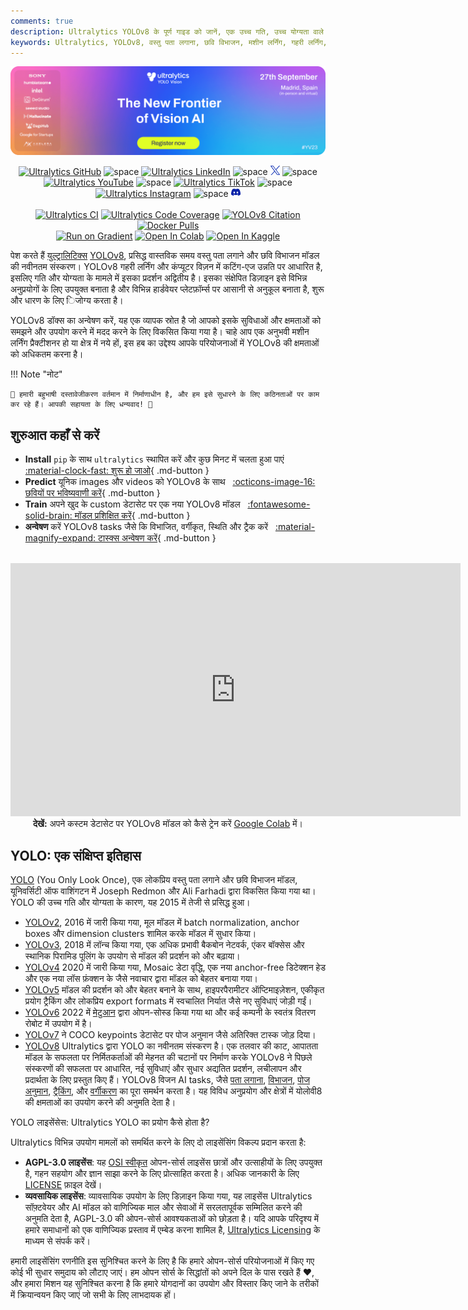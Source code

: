 ```yaml
---
comments: true
description: Ultralytics YOLOv8 के पूर्ण गाइड को जानें, एक उच्च गति, उच्च योग्यता वाले वस्तु का पता लगाने और छवि विभाजन मॉडल। स्थापना, भविष्यवाणी, प्रशिक्षण ट्यूटोरियल और बहुत कुछ।
keywords: Ultralytics, YOLOv8, वस्तु पता लगाना, छवि विभाजन, मशीन लर्निंग, गहरी लर्निंग, कंप्यूटर विज़न, YOLOv8 स्थापना, YOLOv8 भविष्यवाणी, YOLOv8 प्रशिक्षण, YOLO इतिहास, YOLO लाइसेंसेस
---
```


<div align="center">
  <p>
    <a href="https://yolovision.ultralytics.com" target="_blank">
    <img width="1024" src="https://raw.githubusercontent.com/ultralytics/assets/main/yolov8/banner-yolov8.png" alt="Ultralytics YOLO banner"></a>
  </p>
  <a href="https://github.com/ultralytics"><img src="https://github.com/ultralytics/assets/raw/main/social/logo-social-github.png" width="3%" alt="Ultralytics GitHub"></a>
  <img src="https://github.com/ultralytics/assets/raw/main/social/logo-transparent.png" width="3%" alt="space">
  <a href="https://www.linkedin.com/company/ultralytics/"><img src="https://github.com/ultralytics/assets/raw/main/social/logo-social-linkedin.png" width="3%" alt="Ultralytics LinkedIn"></a>
  <img src="https://github.com/ultralytics/assets/raw/main/social/logo-transparent.png" width="3%" alt="space">
  <a href="https://twitter.com/ultralytics"><img src="https://github.com/ultralytics/assets/raw/main/social/logo-social-twitter.png" width="3%" alt="Ultralytics Twitter"></a>
  <img src="https://github.com/ultralytics/assets/raw/main/social/logo-transparent.png" width="3%" alt="space">
  <a href="https://youtube.com/ultralytics"><img src="https://github.com/ultralytics/assets/raw/main/social/logo-social-youtube.png" width="3%" alt="Ultralytics YouTube"></a>
  <img src="https://github.com/ultralytics/assets/raw/main/social/logo-transparent.png" width="3%" alt="space">
  <a href="https://www.tiktok.com/@ultralytics"><img src="https://github.com/ultralytics/assets/raw/main/social/logo-social-tiktok.png" width="3%" alt="Ultralytics TikTok"></a>
  <img src="https://github.com/ultralytics/assets/raw/main/social/logo-transparent.png" width="3%" alt="space">
  <a href="https://www.instagram.com/ultralytics/"><img src="https://github.com/ultralytics/assets/raw/main/social/logo-social-instagram.png" width="3%" alt="Ultralytics Instagram"></a>
  <img src="https://github.com/ultralytics/assets/raw/main/social/logo-transparent.png" width="3%" alt="space">
  <a href="https://ultralytics.com/discord"><img src="https://github.com/ultralytics/assets/raw/main/social/logo-social-discord.png" width="3%" alt="Ultralytics Discord"></a>
  <br>
  <br>
  <a href="https://github.com/ultralytics/ultralytics/actions/workflows/ci.yaml"><img src="https://github.com/ultralytics/ultralytics/actions/workflows/ci.yaml/badge.svg" alt="Ultralytics CI"></a>
  <a href="https://codecov.io/github/ultralytics/ultralytics"><img src="https://codecov.io/github/ultralytics/ultralytics/branch/main/graph/badge.svg?token=HHW7IIVFVY" alt="Ultralytics Code Coverage"></a>
  <a href="https://zenodo.org/badge/latestdoi/264818686"><img src="https://zenodo.org/badge/264818686.svg" alt="YOLOv8 Citation"></a>
  <a href="https://hub.docker.com/r/ultralytics/ultralytics"><img src="https://img.shields.io/docker/pulls/ultralytics/ultralytics?logo=docker" alt="Docker Pulls"></a>
  <br>
  <a href="https://console.paperspace.com/github/ultralytics/ultralytics"><img src="https://assets.paperspace.io/img/gradient-badge.svg" alt="Run on Gradient"></a>
  <a href="https://colab.research.google.com/github/ultralytics/ultralytics/blob/main/examples/tutorial.ipynb"><img src="https://colab.research.google.com/assets/colab-badge.svg" alt="Open In Colab"></a>
  <a href="https://www.kaggle.com/ultralytics/yolov8"><img src="https://kaggle.com/static/images/open-in-kaggle.svg" alt="Open In Kaggle"></a>
</div>


पेश करते हैं [युल्ट्रालिटिक्स](https://ultralytics.com) [YOLOv8](https://github.com/ultralytics/ultralytics), प्रसिद्ध वास्तविक समय वस्तु पता लगाने और छवि विभाजन मॉडल की नवीनतम संस्करण। YOLOv8 गहरी लर्निंग और कंप्यूटर विज़न में कटिंग-एज उन्नति पर आधारित है, इसलिए गति और योग्यता के मामले में इसका प्रदर्शन अद्वितीय है। इसका संक्षेपित डिज़ाइन इसे विभिन्न अनुप्रयोगों के लिए उपयुक्त बनाता है और विभिन्न हार्डवेयर प्लेटफ़ॉर्म्स पर आसानी से अनुकूल बनाता है, शुरू और धारण के लिए िजोग्य करता है।

YOLOv8 डॉक्स का अन्वेषण करें, यह एक व्यापक स्रोत है जो आपको इसके सुविधाओं और क्षमताओं को समझने और उपयोग करने में मदद करने के लिए विकसित किया गया है। चाहे आप एक अनुभवी मशीन लर्निंग प्रैक्टीशनर हो या क्षेत्र में नये हों, इस हब का उद्देश्य आपके परियोजनाओं में YOLOv8 की क्षमताओं को अधिकतम करना है।

!!! Note "नोट"

    🚧 हमारी बहुभाषी दस्तावेजीकरण वर्तमान में निर्माणाधीन है, और हम इसे सुधारने के लिए कठिनताओं पर काम कर रहे हैं। आपकी सहायता के लिए धन्यवाद! 🙏

## शुरुआत कहाँ से करें

- **Install** `pip` के साथ `ultralytics` स्थापित करें और कुछ मिनट में चलता हुआ पाएं &nbsp; [:material-clock-fast: शुरू हो जाओ](quickstart.md){ .md-button }
- **Predict** यूनिक images और videos को YOLOv8 के साथ &nbsp; [:octicons-image-16: छवियों पर भविष्यवाणी करें](modes/predict.md){ .md-button }
- **Train** अपने खुद के custom डेटासेट पर एक नया YOLOv8 मॉडल &nbsp; [:fontawesome-solid-brain: मॉडल प्रशिक्षित करें](modes/train.md){ .md-button }
- **अन्वेषण** करें YOLOv8 tasks जैसे कि विभाजित, वर्गीकृत, स्थिति और ट्रैक करें &nbsp; [:material-magnify-expand: टास्क्स अन्वेषण करें](tasks/index.md){ .md-button }

<p align="center">
  <br>
  <iframe width="720" height="405" src="https://www.youtube.com/embed/LNwODJXcvt4?si=7n1UvGRLSd9p5wKs"
    title="YouTube video player" frameborder="0"
    allow="accelerometer; autoplay; clipboard-write; encrypted-media; gyroscope; picture-in-picture; web-share"
    allowfullscreen>
  </iframe>
  <br>
  <strong>देखें:</strong> अपने कस्टम डेटासेट पर YOLOv8 मॉडल को कैसे ट्रेन करें <a href="https://colab.research.google.com/github/ultralytics/ultralytics/blob/main/examples/tutorial.ipynb" target="_blank">Google Colab</a> में।
</p>

## YOLO: एक संक्षिप्त इतिहास

[YOLO](https://arxiv.org/abs/1506.02640) (You Only Look Once), एक लोकप्रिय वस्तु पता लगाने और छवि विभाजन मॉडल, यूनिवर्सिटी ऑफ वाशिंगटन में Joseph Redmon और Ali Farhadi द्वारा विकसित किया गया था। YOLO की उच्च गति और योग्यता के कारण, यह 2015 में तेजी से प्रसिद्ध हुआ।

- [YOLOv2](https://arxiv.org/abs/1612.08242), 2016 में जारी किया गया, मूल मॉडल में batch normalization, anchor boxes और dimension clusters शामिल करके मॉडल में सुधार किया।
- [YOLOv3](https://pjreddie.com/media/files/papers/YOLOv3.pdf), 2018 में लॉन्च किया गया, एक अधिक प्रभावी बैकबोन नेटवर्क, एंकर बॉक्सेस और स्थानिक पिरामिड पूलिंग के उपयोग से मॉडल की प्रदर्शन को और बढ़ाया।
- [YOLOv4](https://arxiv.org/abs/2004.10934) 2020 में जारी किया गया, Mosaic डेटा वृद्धि, एक नया anchor-free डिटेक्शन हेड और एक नया लॉस फ़ंक्शन के जैसे नवाचार द्वारा मॉडल को बेहतर बनाया गया।
- [YOLOv5](https://github.com/ultralytics/yolov5) मॉडल की प्रदर्शन को और बेहतर बनाने के साथ, हाइपरपैरामीटर ऑप्टिमाइज़ेशन, एकीकृत प्रयोग ट्रैकिंग और लोकप्रिय export formats में स्वचालित निर्यात जैसे नए सुविधाएं जोड़ी गईं।
- [YOLOv6](https://github.com/meituan/YOLOv6) 2022 में [मेटुआन](https://about.meituan.com/) द्वारा ओपन-सोस्ड किया गया था और कई कम्पनी के स्वतंत्र वितरण रोबोट में उपयोग में है।
- [YOLOv7](https://github.com/WongKinYiu/yolov7) ने COCO keypoints डेटासेट पर पोज अनुमान जैसे अतिरिक्त टास्क जोड़ दिया।
- [YOLOv8](https://github.com/ultralytics/ultralytics) Ultralytics द्वारा YOLO का नवीनतम संस्करण है। एक तलवार की काट, आपातता मॉडल के सफलता पर निर्मितकर्ताओं की मेहनत की चटानों पर निर्माण करके YOLOv8 ने पिछले संस्करणों की सफलता पर आधारित, नई सुविधाएं और सुधार अद्यतित प्रदर्शन, लचीलापन और प्रदार्थता के लिए प्रस्तुत किए हैं। YOLOv8 विजन AI tasks, जैसे [पता लगाना](tasks/detect.md), [विभाजन](tasks/segment.md), [पोज अनुमान](tasks/pose.md), [ट्रैकिंग](modes/track.md), और [वर्गीकरण](tasks/classify.md) का पूरा समर्थन करता है। यह विविध अनुप्रयोग और क्षेत्रों में योलोवी8 की क्षमताओं का उपयोग करने की अनुमति देता है।

YOLO लाइसेंसेस: Ultralytics YOLO का प्रयोग कैसे होता है?

Ultralytics विभिन्न उपयोग मामलों को समर्थित करने के लिए दो लाइसेंसिंग विकल्प प्रदान करता है:

- **AGPL-3.0 लाइसेंस**: यह [OSI स्वीकृत](https://opensource.org/licenses/) ओपन-सोर्स लाइसेंस छात्रों और उत्साहीयों के लिए उपयुक्त है, गहन सहयोग और ज्ञान साझा करने के लिए प्रोत्साहित करता है। अधिक जानकारी के लिए [LICENSE](https://github.com/ultralytics/ultralytics/blob/main/LICENSE) फ़ाइल देखें।
- **व्यवसायिक लाइसेंस**: व्यावसायिक उपयोग के लिए डिज़ाइन किया गया, यह लाइसेंस Ultralytics सॉफ़्टवेयर और AI मॉडल को वाणिज्यिक माल और सेवाओं में सरलतापूर्वक सम्मिलित करने की अनुमति देता है, AGPL-3.0 की ओपन-सोर्स आवश्यकताओं को छोड़ता है। यदि आपके परिदृश्य में हमारे समाधानों को एक वाणिज्यिक प्रस्ताव में एम्बेड करना शामिल है, [Ultralytics Licensing](https://ultralytics.com/license) के माध्यम से संपर्क करें।

हमारी लाइसेंसिंग रणनीति इस सुनिश्चित करने के लिए है कि हमारे ओपन-सोर्स परियोजनाओं में किए गए कोई भी सुधार समुदाय को लौटाए जाएं। हम ओपन सोर्स के सिद्धांतों को अपने दिल के पास रखते हैं ❤️, और हमारा मिशन यह सुनिश्चित करना है कि हमारे योगदानों का उपयोग और विस्तार किए जाने के तरीकों में क्रियान्वयन किए जाएं जो सभी के लिए लाभदायक हों।
